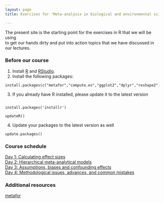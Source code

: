 ```yaml
---
layout: page
title: Exercises for 'Meta-analysis in biological and environmental sciences'

---
```


The present site is the starting point for the exercises in R that we will be using  
to get our hands dirty and put into action topics that we have discussed in our lectures.  

### Before our course  

1. Install [R]() and [RStudio]().  
2. Install the following packages:

```
install.packages(c("metafor","compute.es","ggplot2","dplyr","reshape2","broom","tidyr"),quietly=TRUE)
```
3. If you already have R installed, please update it to the latest version 

```

install.packages('installr')

updateR()

```

4. Update your packages to the latest version as well

```
update.packages()
```

### Course schedule

[Day 1: Calculating effect sizes](pages/Day1.html)  
[Day 2: Hierarchical meta-analytical models](pages/Day2.html)  
[Day 3: Assumptions, biases and confounding effects](pages/Day3.html)  
[Day 4: Methodological issues, advances, and common mistakes](pages/Day4.html)  

### Additional resources


[metafor](http://www.metafor-project.org/doku.php)  
